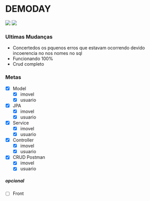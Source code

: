 # DEMODAY
![](https://img.shields.io/github/last-commit/Gabriel-Santiago/Mandacaru_Desafio2?label=ultimo%20commit&style=flat) ![](https://img.shields.io/badge/status-completo-green.svg)

### Ultimas Mudanças

- Concertedos os pquenos erros que estavam ocorrendo devido incoerencia no nos nomes no sql
- Funcionando 100%
- Crud completo

### Metas
- [x] Model
	- [x] imovel
	- [x] usuario
- [x] JPA
	- [x] imovel
	- [x] usuario
- [x] Service
	- [x] imovel
	- [x] usuario
- [x] Controller
	- [x] imovel
	- [x] usuario
- [x] CRUD Postman
	- [x] imovel
	- [x] usuario
	
##### opcional
- [ ] Front
